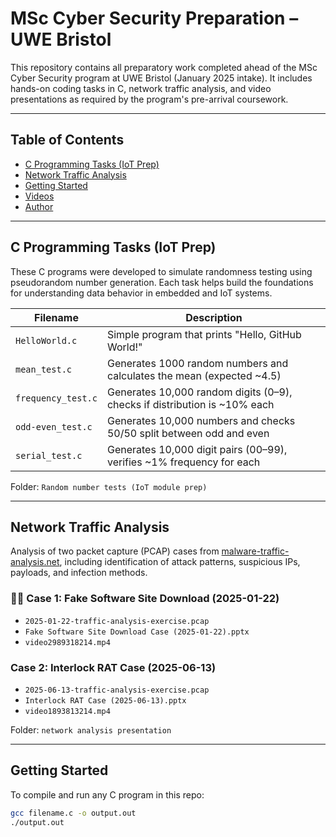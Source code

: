 # MSc Cyber Security Preparation – UWE Bristol

This repository contains all preparatory work completed ahead of the MSc Cyber Security program at UWE Bristol (January 2025 intake). It includes hands-on coding tasks in C, network traffic analysis, and video presentations as required by the program's pre-arrival coursework.

---

## Table of Contents

- [C Programming Tasks (IoT Prep)](#-c-programming-tasks-iot-prep)
- [Network Traffic Analysis](#-network-traffic-analysis)
- [Getting Started](#-getting-started)
- [Videos](#-videos)
- [Author](#-author)

---

## C Programming Tasks (IoT Prep)

These C programs were developed to simulate randomness testing using pseudorandom number generation. Each task helps build the foundations for understanding data behavior in embedded and IoT systems.

| Filename          | Description |
|-------------------|-------------|
| `HelloWorld.c`    | Simple program that prints "Hello, GitHub World!" |
| `mean_test.c`     | Generates 1000 random numbers and calculates the mean (expected ~4.5) |
| `frequency_test.c`| Generates 10,000 random digits (0–9), checks if distribution is ~10% each |
| `odd-even_test.c` | Generates 10,000 numbers and checks 50/50 split between odd and even |
| `serial_test.c`   | Generates 10,000 digit pairs (00–99), verifies ~1% frequency for each |

Folder: `Random number tests (IoT module prep)`

---

## Network Traffic Analysis

Analysis of two packet capture (PCAP) cases from [malware-traffic-analysis.net](https://www.malware-traffic-analysis.net/), including identification of attack patterns, suspicious IPs, payloads, and infection methods.

### 🕵️‍♂️ Case 1: Fake Software Site Download (2025-01-22)
- `2025-01-22-traffic-analysis-exercise.pcap`
- `Fake Software Site Download Case (2025-01-22).pptx`
- `video2989318214.mp4`

### Case 2: Interlock RAT Case (2025-06-13)
- `2025-06-13-traffic-analysis-exercise.pcap`
- `Interlock RAT Case (2025-06-13).pptx`
- `video1893813214.mp4`

Folder: `network analysis presentation`

---

## Getting Started

To compile and run any C program in this repo:

```bash
gcc filename.c -o output.out
./output.out
